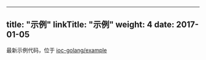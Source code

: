 
---
title: "示例"
linkTitle: "示例"
weight: 4
date: 2017-01-05
---

最新示例代码，位于 [ioc-golang/example](https://github.com/alibaba/IOC-golang/tree/master/example)